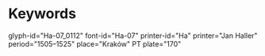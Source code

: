 # Keywords
glyph-id="Ha-07_0112"
font-id="Ha-07"
printer-id="Ha"
printer="Jan Haller"
period="1505–1525"
place="Kraków"
PT plate="170"
